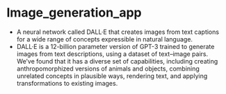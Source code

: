 # Image_generation_app

* A neural network called DALL·E that creates images from text captions for a wide range of concepts expressible in natural language.
* DALL·E is a 12-billion parameter version of GPT-3 trained to generate images from text descriptions, using a dataset of text–image pairs. We’ve found that it has a diverse set of capabilities, including creating anthropomorphized versions of animals and objects, combining unrelated concepts in plausible ways, rendering text, and applying transformations to existing images.

